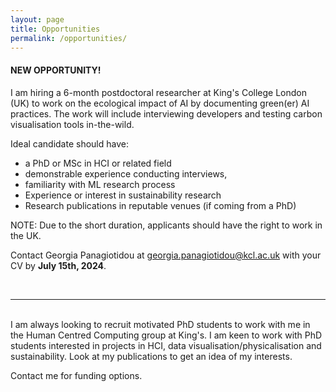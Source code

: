 ```yaml
---
layout: page
title: Opportunities
permalink: /opportunities/
---
```


#### **NEW OPPORTUNITY!**

I am hiring a 6-month postdoctoral researcher at King's College London (UK) to work on the ecological impact of AI by documenting green(er) AI practices. The work will include interviewing developers and testing carbon visualisation tools in-the-wild.

Ideal candidate should have: 
- a PhD or MSc in HCI or related field
- demonstrable experience conducting interviews, 
- familiarity with ML research process 
- Experience or interest in sustainability research
- Research publications in reputable venues (if coming from a PhD)

NOTE: Due to the short duration, applicants should have the right to work in the UK.

Contact Georgia Panagiotidou at georgia.panagiotidou@kcl.ac.uk with your CV by **July 15th, 2024**. 

<br>
<hr>
<br>
I am always looking to recruit motivated PhD students to work with me in the Human Centred Computing group at King's. I am keen to work with PhD students interested in projects in HCI, data visualisation/physicalisation and sustainability. Look at my publications to get an idea of my interests.

Contact me for funding options.
